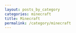 ```yaml
---
layout: posts_by_category
categories: minecraft
title: Minecraft
permalink: /category/minecraft
---
```

